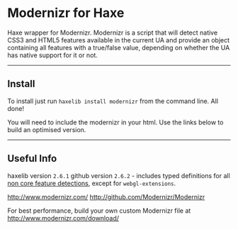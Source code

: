 # Modernizr for Haxe #

Haxe wrapper for Modernizr. Modernizr is a script that will detect native CSS3 and 
HTML5 features available in the current UA and provide an object containing all 
features with a true/false value, depending on whether the UA has native support 
for it or not.

---

## Install ##

To install just run ```haxelib install modernizr``` from the command line. All done!

You will need to include the modernizr in your html. Use the links below to build an optimised version.

---

## Useful Info ##

haxelib version ```2.6.1```
github version ```2.6.2``` - includes typed definitions for all [non core feature detections](https://github.com/Modernizr/Modernizr/tree/master/feature-detects), except for ```webgl-extensions```.

http://www.modernizr.com/
http://github.com/Modernizr/Modernizr

For best performance, build your own custom Modernizr file at http://www.modernizr.com/download/